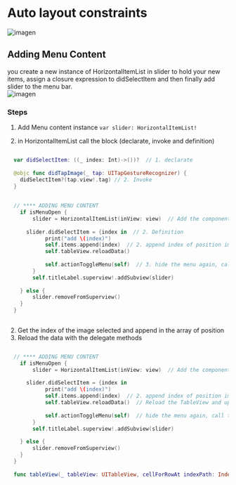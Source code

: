 # Auto layout constraints
![imagen](../feature-animationBy-ReplacinConstraints/assets/tutorial1.png)

##  Adding Menu Content

you create a new instance of HorizontalItemList in slider to hold your new items, assign a closure expression to didSelectItem and then finally add slider to the menu bar.  
![imagen](../master/assets/sketch4.gif)  

### Steps

1. Add Menu content instance  `var slider: HorizontalItemList!` 

2. in HorizontalItemList call the block (declarate, invoke and definition)
```swift

  var didSelectItem: ((_ index: Int)->())?  // 1. declarate
 
  @objc func didTapImage(_ tap: UITapGestureRecognizer) {
    didSelectItem?(tap.view!.tag) // 2. Invoke
  }
  
  
  // **** ADDING MENU CONTENT
    if isMenuOpen {
        slider = HorizontalItemList(inView: view)  // Add the component in the view
      
      slider.didSelectItem = {index in  // 2. Definition
            print("add \(index)")
            self.items.append(index)  // 2. append index of position image (int)
            self.tableView.reloadData()
            
            self.actionToggleMenu(self)  // 3. hide the menu again, call the function
        }
        self.titleLabel.superview!.addSubview(slider)
        
    } else {
        slider.removeFromSuperview()
    }
  }
  
```
2. Get the index of the image selected and append in the array of position
3. Reload the data with the delegate methods
```swift

  // **** ADDING MENU CONTENT
    if isMenuOpen {
        slider = HorizontalItemList(inView: view)  // Add the component in the view
      
      slider.didSelectItem = {index in 
            print("add \(index)")
            self.items.append(index)  // 2. append index of position image (int)
            self.tableView.reloadData()  // Reload the TableView and update with the cellForRowAt 
            
            self.actionToggleMenu(self)  // hide the menu again, call the function
        }
        self.titleLabel.superview!.addSubview(slider)
        
    } else {
        slider.removeFromSuperview()
    }
  }
  
  func tableView(_ tableView: UITableView, cellForRowAt indexPath: IndexPath) -> UITableViewCell {}

  
```
